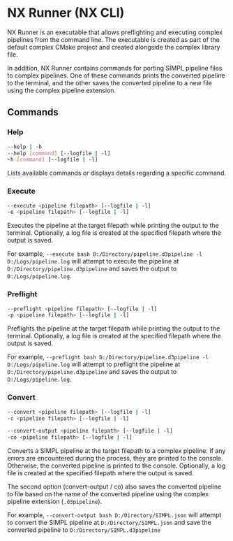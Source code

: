# NX Runner (NX CLI)

NX Runner is an executable that allows preflighting and executing complex pipelines from the command line. The executable is created as part of the default complex CMake project and created alongside the complex library file.

In addition, NX Runner contains commands for porting SIMPL pipeline files to complex pipelines. One of these commands prints the converted pipeline to the terminal, and the other saves the converted pipeline to a new file using the complex pipeline extension.

## Commands

### Help

```bash
--help | -h
--help [command] [--logfile | -l]
-h [command] [--logfile | -l]
```

Lists available commands or displays details regarding a specific command.

### Execute

```bash
--execute <pipeline filepath> [--logfile | -l]
-e <pipeline filepath> [--logfile | -l]
```

Executes the pipeline at the target filepath while printing the output to the terminal. Optionally, a log file is created at the specified filepath where the output is saved.

For example, ```--execute bash D:/Directory/pipeline.d3pipeline -l D:/Logs/pipeline.log``` will attempt to execute the pipeline at `D:/Directory/pipeline.d3pipeline` and saves the output to `D:/Logs/pipeline.log`.

### Preflight

```bash
--preflight <pipeline filepath> [--logfile | -l]
-p <pipeline filepath> [--logfile | -l]
```

Preflights the pipeline at the target filepath while printing the output to the terminal. Optionally, a log file is created at the specified filepath where the output is saved.

For example, ```--preflight bash D:/Directory/pipeline.d3pipeline -l D:/Logs/pipeline.log``` will attempt to preflight the pipeline at `D:/Directory/pipeline.d3pipeline` and saves the output to `D:/Logs/pipeline.log`.

### Convert

```bash
--convert <pipeline filepath> [--logfile | -l]
-c <pipeline filepath> [--logfile | -l]

--convert-output <pipeline filepath> [--logfile | -l]
-co <pipeline filepath> [--logfile | -l]
```

Converts a SIMPL pipeline at the target filepath to a complex pipeline. If any errors are encountered during the process, they are printed to the console. Otherwise, the converted pipeline is printed to the console. Optionally, a log file is created at the specified filepath where the output is saved.

The second option (convert-output / co) also saves the converted pipeline to file based on the name of the converted pipeline using the complex pipeline extension (`.d3pipeline`).

For example, ```--convert-output bash D:/Directory/SIMPL.json``` will attempt to convert the SIMPL pipeline at `D:/Directory/SIMPL.json` and save the converted pipeline to `D:/Directory/SIMPL.d3pipeline`
